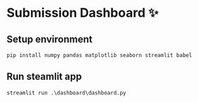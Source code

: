 # Submission Dashboard ✨

## Setup environment
```
pip install numpy pandas matplotlib seaborn streamlit babel
```

## Run steamlit app
```
streamlit run .\dashboard\dashboard.py
```